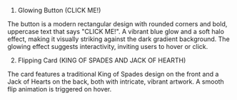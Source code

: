 1. Glowing Button (CLICK ME!)

The button is a modern rectangular design with rounded corners and bold, uppercase text that says "CLICK ME!".
A vibrant blue glow and a soft halo effect, making it visually striking against the dark gradient background. 
The glowing effect suggests interactivity, inviting users to hover or click.



2. Flipping Card (KING OF SPADES AND JACK OF HEARTH)


The card features a traditional King of Spades design on the front and a Jack of Hearts on the back, both with intricate, vibrant artwork. A smooth flip animation is triggered on hover.

